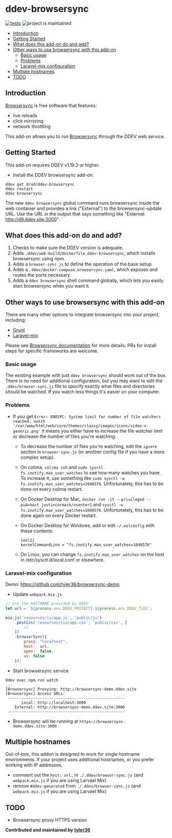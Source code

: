 # ddev-browsersync <!-- omit in toc -->

[![tests](https://github.com/drud/ddev-browsersync/actions/workflows/tests.yml/badge.svg)](https://github.com/drud/ddev-browsersync/actions/workflows/tests.yml) ![project is maintained](https://img.shields.io/maintenance/yes/2022.svg)

- [Introduction](#introduction)
- [Getting Started](#getting-started)
- [What does this add-on do and add?](#what-does-this-add-on-do-and-add)
- [Other ways to use browsersync with this add-on](#other-ways-to-use-browsersync-with-this-add-on)
  - [Basic usage](#basic-usage)
  - [Problems](#problems)
  - [Laravel-mix configuration](#laravel-mix-configuration)
- [Multiple hostnames](#multiple-hostnames)
- [TODO](#todo)

## Introduction

[Browsersync](https://browsersync.io/) is free software that features:

- live reloads
- click mirroring
- network throttling

This add-on allows you to run [Browsersync](https://browsersync.io/) through the DDEV web service.

## Getting Started

This add-on requires DDEV v1.19.3 or higher.

- Install the DDEV browsersync add-on:

```shell
ddev get drud/ddev-browsersync
ddev restart
ddev browsersync
```

The new `ddev browsersync` global command runs browsersync inside the web container and provides a
link ("External") to the browsersync-update URL. Use the URL in the output that says something like "External: <http://d9.ddev.site:3000>".

## What does this add-on do and add?

1. Checks to make sure the DDEV version is adequate.
2. Adds `.ddev/web-build/Dockerfile.ddev-browsersync`, which installs browsersync using npm.
3. Adds a `browser-sync.js` to define the operation of the base setup.
4. Adds a `.ddev/docker-compose.browsersync.yaml`, which exposes and routes the ports necessary.
5. Adds a `ddev browsersync` shell command globally, which lets you easily start browsersync when you want it.

## Other ways to use browsersync with this add-on

There are many other options to integrate browsersync into your project, including:

- [Grunt](https://browsersync.io/docs/grunt)
- [Laravel-mix](https://laravel-mix.com/docs/4.0/browsersync)

Please see [Browsersync documentation](https://browsersync.io/docs) for more details.
PRs for install steps for specific frameworks are welcome.

### Basic usage

The existing example with just `ddev browsersync` should work out of the box.
There is no need for additional configuration, but you may want to edit
the `.ddev/browser-sync.js` file to specify exactly what files and directories
should be watched. If you watch less things it's easier on your computer.

### Problems

- If you get `Error: ENOSPC: System limit for number of file watchers reached, watch '/var/www/html/web/core/themes/classy/images/icons/video-x-generic.png'` it means you either have to increase the file watcher limit or decrease the number of files you're watching.
  - To decrease the number of files you're watching, edit the `ignore` section in `browser-sync.js` (or another config file if you have a more complex setup).
  - On colima, `colima ssh` and `sudo sysctl fs.inotify.max_user_watches` to see how many watches you have. To increase it, use something like `sudo sysctl -w fs.inotify.max_user_watches=2048576`. Unfortunately, this has to be done on every colima restart.
  - On Docker Desktop for Mac, `docker run -it --privileged --pid=host justincormack/nsenter1` and `sysctl -w fs.inotify.max_user_watches=1048576`. Unfortunately, this has to be done again on every Docker restart.
  - On Docker Desktop for Windows, add or edit `~/.wslconfig` with these contents:

    ```config
    [wsl2]
    kernelCommandLine = "fs.inotify.max_user_watches=1048576"
    ```

  - On Linux, you can change `fs.inotify.max_user_watches` on the host in /etc/sysctl.d/local.conf or elsewhere.

### Laravel-mix configuration

Demo: <https://github.com/tyler36/browsersync-demo>

- Update `webpack.mix.js`

```js
// Use the HOSTNAME provided by DDEV
let url = `${process.env.DDEV_PROJECT}.${process.env.DDEV_TLD}`;

mix.js('resources/js/app.js', 'public/js')
    .postCss('resources/css/app.css', 'public/css', [
        //
    ])
    .browserSync({
        proxy: "localhost",
        host:  url,
        open:  false,
        ui: false
    });
```

- Start browsersync service

```shell
ddev exec npm run watch
...
[Browsersync] Proxying: http://browsersync-demo.ddev.site
[Browsersync] Access URLs:
 ---------------------------------------------------
       Local: http://localhost:3000
    External: http://browsersync-demo.ddev.site:3000
 ---------------------------------------------------
```

- Browsersync will be running at `https://browsersync-demo.ddev.site:3000`

## Multiple hostnames

Out-of-box, this addon is designed to work for single hostname environments. If your project uses additional hostnames, or you prefer working with IP addresses,

- comment out the `host: url,` in `./.ddev/browser-sync.js` (and `webpack.mix.js` if you are using Larvael Mix)
- remove `#ddev-generated` from `./.ddev/browser-sync.js` (and `webpack.mix.js` if you are using Larvael Mix)

## TODO

- Browsersync proxy HTTPS version

**Contributed and maintained by [tyler36](https://github.com/tyler36)**
